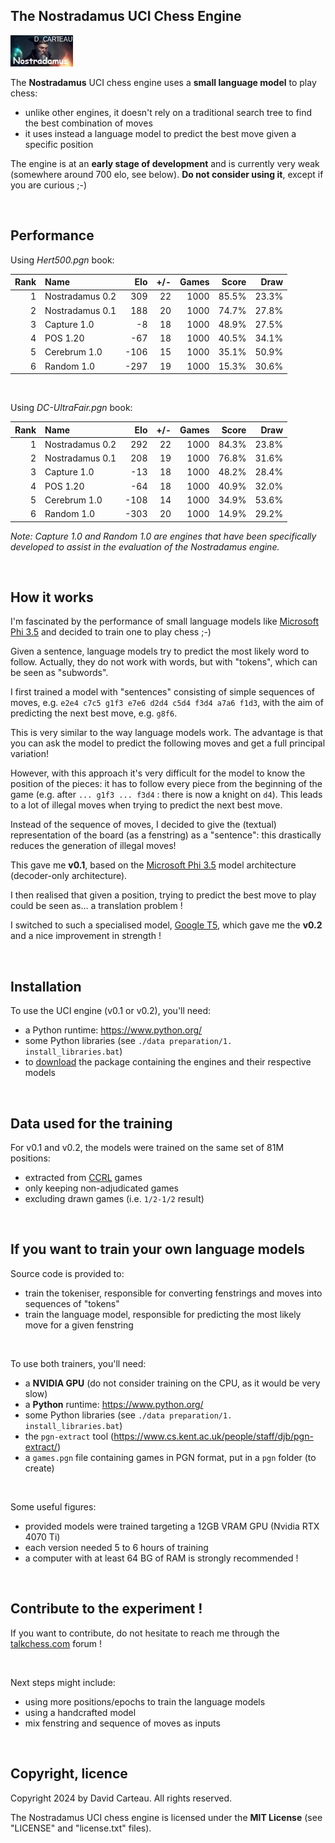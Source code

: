 ## The Nostradamus UCI Chess Engine

![Logo](/v0.1/nostradamus.jpg)

The **Nostradamus** UCI chess engine uses a **small language model** to play chess:
- unlike other engines, it doesn't rely on a traditional search tree to find the best combination of moves
- it uses instead a language model to predict the best move given a specific position

The engine is at an **early stage of development** and is currently very weak (somewhere around 700 elo, see below). **Do not consider using it**, except if you are curious ;-)

<br/>

## Performance

Using _Hert500.pgn_ book:

| Rank | Name            | Elo  | +/- | Games | Score |  Draw |
| ---: | :-------------- | ---: | --: | ----: | ----: | ----: |
|    1 | Nostradamus 0.2 |  309 |  22 |  1000 | 85.5% | 23.3% |
|    2 | Nostradamus 0.1 |  188 |  20 |  1000 | 74.7% | 27.8% |
|    3 | Capture 1.0     |   -8 |  18 |  1000 | 48.9% | 27.5% |
|    4 | POS 1.20        |  -67 |  18 |  1000 | 40.5% | 34.1% |
|    5 | Cerebrum 1.0    | -106 |  15 |  1000 | 35.1% | 50.9% |
|    6 | Random 1.0      | -297 |  19 |  1000 | 15.3% | 30.6% |

<br/>

Using _DC-UltraFair.pgn_ book:

| Rank | Name            | Elo  | +/- | Games | Score |  Draw |
| ---: | :-------------- | ---: | --: | ----: | ----: | ----: |
|    1 | Nostradamus 0.2 |  292 |  22 |  1000 | 84.3% | 23.8% |
|    2 | Nostradamus 0.1 |  208 |  19 |  1000 | 76.8% | 31.6% |
|    3 | Capture 1.0     |  -13 |  18 |  1000 | 48.2% | 28.4% |
|    4 | POS 1.20        |  -64 |  18 |  1000 | 40.9% | 32.0% |
|    5 | Cerebrum 1.0    | -108 |  14 |  1000 | 34.9% | 53.6% |
|    6 | Random 1.0      | -303 |  20 |  1000 | 14.9% | 29.2% |

_Note: Capture 1.0 and Random 1.0 are engines that have been specifically developed to assist in the evaluation of the Nostradamus engine._

<br/>

## How it works

I'm fascinated by the performance of small language models like [Microsoft Phi 3.5](https://huggingface.co/microsoft/Phi-3.5-mini-instruct) and decided to train one to play chess ;-)

Given a sentence, language models try to predict the most likely word to follow. Actually, they do not work with words, but with "tokens", which can be seen as "subwords".

I first trained a model with "sentences" consisting of simple sequences of moves, e.g. `e2e4 c7c5 g1f3 e7e6 d2d4 c5d4 f3d4 a7a6 f1d3`, with the aim of predicting the next best move, e.g. `g8f6`.

This is very similar to the way language models work. The advantage is that you can ask the model to predict the following moves and get a full principal variation!

However, with this approach it's very difficult for the model to know the position of the pieces: it has to follow every piece from the beginning of the game (e.g. after `... g1f3 ... f3d4` : there is now a knight on `d4`). This leads to a lot of illegal moves when trying to predict the next best move.

Instead of the sequence of moves, I decided to give the (textual) representation of the board (as a fenstring) as a "sentence": this drastically reduces the generation of illegal moves!

This gave me **v0.1**, based on the [Microsoft Phi 3.5](https://huggingface.co/microsoft/Phi-3.5-mini-instruct) model architecture (decoder-only architecture).

I then realised that given a position, trying to predict the best move to play could be seen as... a translation problem !

I switched to such a specialised model, [Google T5](https://huggingface.co/google-t5/t5-base), which gave me the **v0.2** and a nice improvement in strength !

<br/>

## Installation

To use the UCI engine (v0.1 or v0.2), you'll need:
- a Python runtime: https://www.python.org/
- some Python libraries (see `./data preparation/1. install_libraries.bat`)
- to [download](https://www.orionchess.com/download/Nostradamus-v0.1-to-v0.2.zip) the package containing the engines and their respective models

<br/>

## Data used for the training

For v0.1 and v0.2, the models were trained on the same set of 81M positions:
- extracted from [CCRL](https://www.computerchess.org.uk/ccrl/) games
- only keeping non-adjudicated games
- excluding drawn games (i.e. `1/2-1/2` result)

<br/>

## If you want to train your own language models

Source code is provided to:

- train the tokeniser, responsible for converting fenstrings and moves into sequences of "tokens"
- train the language model, responsible for predicting the most likely move for a given fenstring

<br/>

To use both trainers, you'll need:

- a **NVIDIA GPU** (do not consider training on the CPU, as it would be very slow)
- a **Python** runtime: https://www.python.org/
- some Python libraries (see `./data preparation/1. install_libraries.bat`)
- the `pgn-extract` tool (https://www.cs.kent.ac.uk/people/staff/djb/pgn-extract/)
- a `games.pgn` file containing games in PGN format, put in a `pgn` folder (to create)

<br/>

Some useful figures:

- provided models were trained targeting a 12GB VRAM GPU (Nvidia RTX 4070 Ti)
- each version needed 5 to 6 hours of training
- a computer with at least 64 BG of RAM is strongly recommended !

<br/>

## Contribute to the experiment !

If you want to contribute, do not hesitate to reach me through the [talkchess.com](https://www.talkchess.com) forum !

<br/>

Next steps might include:
- using more positions/epochs to train the language models
- using a handcrafted model
- mix fenstring and sequence of moves as inputs

<br/>

## Copyright, licence

Copyright 2024 by David Carteau. All rights reserved.

The Nostradamus UCI chess engine is licensed under the **MIT License** (see "LICENSE" and "license.txt" files).
